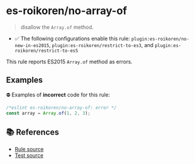 # es-roikoren/no-array-of
> disallow the `Array.of` method.

- ✅ The following configurations enable this rule: `plugin:es-roikoren/no-new-in-es2015`, `plugin:es-roikoren/restrict-to-es3`, and `plugin:es-roikoren/restrict-to-es5`

This rule reports ES2015 `Array.of` method as errors.

## Examples

⛔ Examples of **incorrect** code for this rule:

```js
/*eslint es-roikoren/no-array-of: error */
const array = Array.of(1, 2, 3);
```

## 📚 References

- [Rule source](https://github.com/roikoren755/eslint-plugin-es/blob/v3.0.1/src/rules/no-array-of.ts)
- [Test source](https://github.com/roikoren755/eslint-plugin-es/blob/v3.0.1/tests/src/rules/no-array-of.ts)
